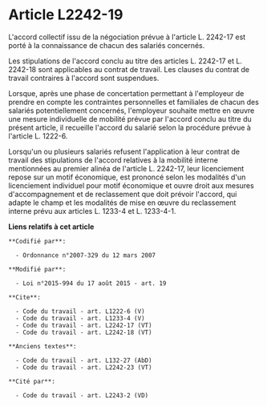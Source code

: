 # Article L2242-19

L'accord collectif issu de la négociation prévue à l'article L. 2242-17 est porté à la connaissance de chacun des salariés
concernés. 

Les stipulations de l'accord conclu au titre des articles L. 2242-17 et L. 2242-18 sont applicables au contrat de travail.
Les clauses du contrat de travail contraires à l'accord sont suspendues. 

Lorsque, après une phase de concertation permettant à l'employeur de prendre en compte les contraintes personnelles et
familiales de chacun des salariés potentiellement concernés, l'employeur souhaite mettre en œuvre une mesure individuelle de
mobilité prévue par l'accord conclu au titre du présent article, il recueille l'accord du salarié selon la procédure prévue à
l'article L. 1222-6. 

Lorsqu'un ou plusieurs salariés refusent l'application à leur contrat de travail des stipulations de l'accord relatives à la
mobilité interne mentionnées au premier alinéa de l'article L. 2242-17, leur licenciement repose sur un motif économique, est
prononcé selon les modalités d'un licenciement individuel pour motif économique et ouvre droit aux mesures d'accompagnement
et de reclassement que doit prévoir l'accord, qui adapte le champ et les modalités de mise en œuvre du reclassement interne
prévu aux articles L. 1233-4 et L. 1233-4-1.

**Liens relatifs à cet article**

	**Codifié par**:

	  - Ordonnance n°2007-329 du 12 mars 2007

	**Modifié par**:

	  - Loi n°2015-994 du 17 août 2015 - art. 19

	**Cite**:

	  - Code du travail - art. L1222-6 (V)
	  - Code du travail - art. L1233-4 (V)
	  - Code du travail - art. L2242-17 (VT)
	  - Code du travail - art. L2242-18 (VT)

	**Anciens textes**:

	  - Code du travail - art. L132-27 (AbD)
	  - Code du travail - art. L2242-23 (VT)

	**Cité par**:

	  - Code du travail - art. L2243-2 (VD)
